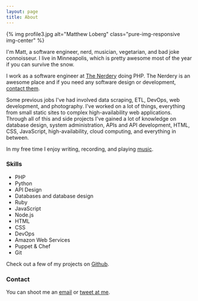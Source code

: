 ```yaml
---
layout: page
title: About
---
```

{% img profile3.jpg alt="Matthew Loberg" class="pure-img-responsive img-center" %}

I'm Matt, a software engineer, nerd, musician, vegetarian, and bad joke
connoisseur. I live in Minneapolis, which is pretty awesome most of the year if
you can survive the snow.

I work as a software engineer at [The Nerdery](https://nerdery.com/)
doing PHP. The Nerdery is an awesome place and if you need any software design
or development, [contact them](http://nerdery.com/contact).

Some previous jobs I've had involved data scraping, ETL, DevOps, web
development, and photography. I've worked on a lot of things, everything from
small static sites to complex high-availability web applications. Through all of
this and side projects I've gained a lot of knowledge on database design, system
administration, APIs and API development, HTML, CSS, JavaScript,
high-availability, cloud computing, and everything in between.

In my free time I enjoy writing, recording, and playing [music](https://soundcloud.com/mloberg).

### Skills

* PHP
* Python
* API Design
* Databases and database design
* Ruby
* JavaScript
* Node.js
* HTML
* CSS
* DevOps
* Amazon Web Services
* Puppet & Chef
* Git

Check out a few of my projects on [Github](https://github.com/mloberg).

### Contact

You can shoot me an [email](ma&#105;lto&#58;m&#64;&#109;lo&#98;&#37;65%&#55;2g&#46;&#99;&#111;m)
or [tweet at me](https://twitter.com/mloberg).
